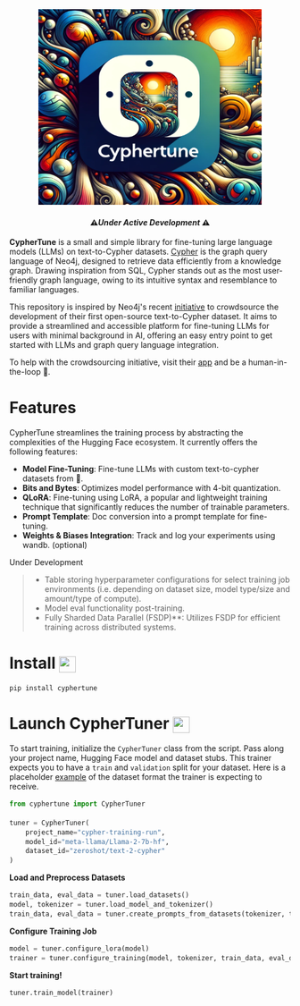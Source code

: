 <div align="center">
    <img width="400" height="350" src="/img/cyphertune-logo.webp">
</div>

<h4 align="center">
  ⚠️<em>Under Active Development</em> ⚠️
</h4>

**CypherTune** is a small and simple library for fine-tuning large language models (LLMs) on text-to-Cypher datasets. [Cypher](https://neo4j.com/developer/cypher/) is the graph query language of Neo4j, designed to retrieve data efficiently from a knowledge graph. Drawing inspiration from SQL, Cypher stands out as the most user-friendly graph language, owing to its intuitive syntax and resemblance to familiar languages.

This repository is inspired by Neo4j's recent [initiative](https://bratanic-tomaz.medium.com/crowdsourcing-text2cypher-dataset-e65ba51916d4) to crowdsource the development of their first open-source text-to-Cypher dataset. It aims to provide a streamlined and accessible platform for fine-tuning LLMs for users with minimal background in AI, offering an easy entry point to get started with LLMs and graph query language integration.

To help with the crowdsourcing initiative, visit their [app](https://text2cypher.vercel.app/) and be a human-in-the-loop 💁.

# Features

CypherTune streamlines the training process by abstracting the complexities of the Hugging Face ecosystem. It currently offers the following features:

- **Model Fine-Tuning**: Fine-tune LLMs with custom text-to-cypher datasets from 🤗.
- **Bits and Bytes**: Optimizes model performance with 4-bit quantization.
- **QLoRA**: Fine-tuning using LoRA, a popular and lightweight training technique that significantly reduces the number of trainable parameters.
- **Prompt Template**: Doc conversion into a prompt template for fine-tuning.
- **Weights & Biases Integration**: Track and log your experiments using wandb. (optional)

Under Development

> - Table storing hyperparameter configurations for select training job environments (i.e. depending on dataset size, model type/size and amount/type of compute).
> - Model eval functionality post-training.
> - Fully Sharded Data Parallel (FSDP)**: Utilizes FSDP for efficient training across distributed systems.

# Install <img align="center" width="30" height="29" src="https://media.giphy.com/media/sULKEgDMX8LcI/giphy.gif">

```
pip install cyphertune
```

# Launch CypherTuner <img align="center" width="30" height="29" src="https://media.giphy.com/media/QLcCBdBemDIqpbK6jA/giphy.gif">

To start training, initialize the `CypherTuner` class from the script. Pass along your project name, Hugging Face model and dataset stubs. This trainer expects you to have a `train` and `validation` split for your dataset. Here is a placeholder [example](https://huggingface.co/datasets/zeroshot/text-2-cypher) of the dataset format the trainer is expecting to receive.

```py
from cyphertune import CypherTuner

tuner = CypherTuner(
    project_name="cypher-training-run",
    model_id="meta-llama/Llama-2-7b-hf",
    dataset_id="zeroshot/text-2-cypher"
)
```

**Load and Preprocess Datasets**

```py
train_data, eval_data = tuner.load_datasets()
model, tokenizer = tuner.load_model_and_tokenizer()
train_data, eval_data = tuner.create_prompts_from_datasets(tokenizer, train_data, eval_data)
```

**Configure Training Job**

```py
model = tuner.configure_lora(model)
trainer = tuner.configure_training(model, tokenizer, train_data, eval_data)
```

**Start training!**

```py
tuner.train_model(trainer)
```